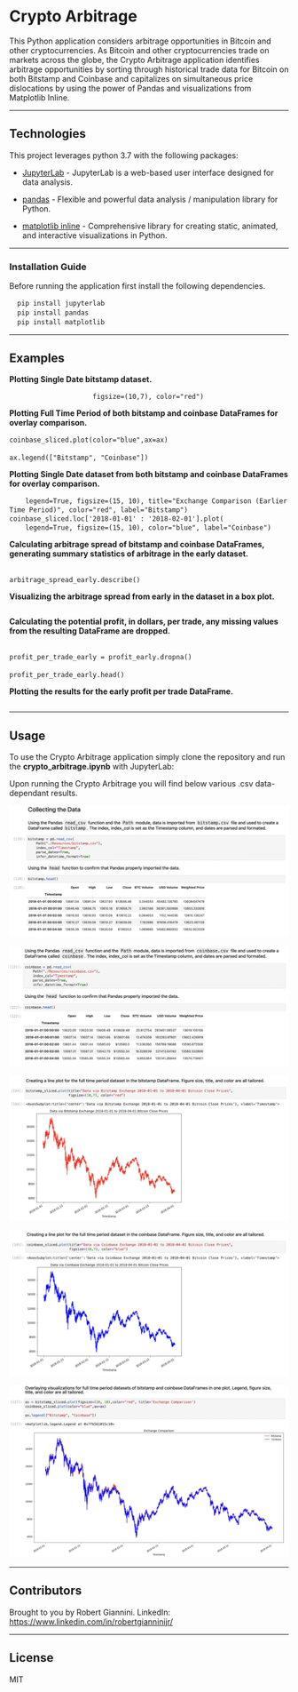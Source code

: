 # Crypto Arbitrage

This Python application considers arbitrage opportunities in Bitcoin and other cryptocurrencies. As Bitcoin and other cryptocurrencies trade on markets across the globe, the Crypto Arbitrage application identifies arbitrage opportunities by sorting through historical trade data for Bitcoin on both Bitstamp and Coinbase and capitalizes on simultaneous price dislocations by using the power of Pandas and visualizations from Matplotlib Inline.

---

## Technologies

This project leverages python 3.7 with the following packages:

* [JupyterLab](https://jupyterlab.readthedocs.io/en/stable/) - JupyterLab is a web-based user interface designed for data analysis.

* [pandas](https://github.com/pandas-dev/pandas) - Flexible and powerful data analysis / manipulation library for Python.

* [matplotlib inline](https://github.com/matplotlib/matplotlib) - Comprehensive library for creating static, animated, and interactive visualizations in Python.

---

### Installation Guide

Before running the application first install the following dependencies.

```python
  pip install jupyterlab
  pip install pandas
  pip install matplotlib
```

---

## Examples

**Plotting Single Date bitstamp dataset.**
```bitstamp_sliced.plot(title="Data via Bitstamp Exchange 2018-01-01 to 2018-04-01 Bitcoin Close Prices",
                     figsize=(10,7), color="red")
```
**Plotting Full Time Period of both bitstamp and coinbase DataFrames for overlay comparison.**
```ax = bitstamp_sliced.plot(figsize=(20, 10),color="red", title='Exchange Comparison')
coinbase_sliced.plot(color="blue",ax=ax)

ax.legend(["Bitstamp", "Coinbase"])
```

**Plotting Single Date dataset from both bitstamp and coinbase DataFrames for overlay comparison.**
```bitstamp_sliced.loc['2018-01-01' : '2018-02-01'].plot(
    legend=True, figsize=(15, 10), title="Exchange Comparison (Earlier Time Period)", color="red", label="Bitstamp")
coinbase_sliced.loc['2018-01-01' : '2018-02-01'].plot(
    legend=True, figsize=(15, 10), color="blue", label="Coinbase")
```

**Calculating arbitrage spread of bitstamp and coinbase DataFrames, generating summary statistics of arbitrage in the early dataset.**
```arbitrage_spread_early = coinbase_sliced.loc['2018-01-16'] - bitstamp_sliced.loc['2018-01-16']

arbitrage_spread_early.describe()
```

**Visualizing the arbitrage spread from early in the dataset in a box plot.**
```arbitrage_spread_early.plot(kind='box', figsize=(10, 7), title="Arbitrage Spread - Jan 16, 2018")
```

**Calculating the potential profit, in dollars, per trade, any missing values from the resulting DataFrame are dropped.**
```profit_early = profitable_trades_early * bitstamp_sliced.loc['2018-01-16']

profit_per_trade_early = profit_early.dropna()

profit_per_trade_early.head()
```

**Plotting the results for the early profit per trade DataFrame.**
```profit_per_trade_early.plot(figsize=(10, 7), title="Profit Per Trade - Early Date", color="green")
```

---

## Usage

To use the Crypto Arbitrage application simply clone the repository and run the **crypto_arbitrage.ipynb** with JupyterLab:

Upon running the Crypto Arbitrage you will find below various .csv data-dependant results.

![Collecting Bitstamp Data](Images/collecting_bitstamp_data.png)

![Collecting Coinbase Data](Images/collecting_coinbase_data.png)

![Plotting Full Bitstamp Data](Images/plotting_full_bitstamp_dataset.png)

![Plotting Full Coinbase Data](Images/plotting_full_coinbase_dataset.png)

![Plotting Full Bitstamp and Coinbase Data Overlay](Images/plotting_full_dataframe_overlay.png)

---

## Contributors

Brought to you by Robert Giannini.
LinkedIn: https://www.linkedin.com/in/robertgianninijr/

---

## License

MIT
